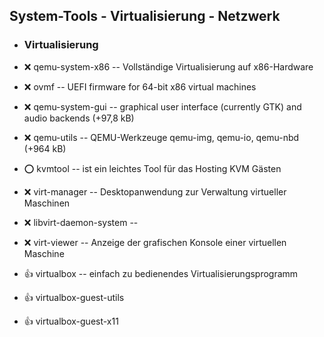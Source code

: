 ##  System-Tools - Virtualisierung - Netzwerk

- ###  Virtualisierung

- :x:  qemu-system-x86  --	Vollständige Virtualisierung auf x86-Hardware
- :x:  ovmf  --	UEFI firmware for 64-bit x86 virtual machines
- :x:  qemu-system-gui  --	graphical user interface (currently GTK) and audio backends (+97,8 kB)
- :x:  qemu-utils  --	QEMU-Werkzeuge qemu-img, qemu-io, qemu-nbd (+964 kB)
- :o:  kvmtool  --	ist ein leichtes Tool für das Hosting KVM Gästen

- :x:  virt-manager  -- Desktopanwendung zur Verwaltung virtueller Maschinen
- :x:  libvirt-daemon-system  --
- :x:  virt-viewer  --	Anzeige der grafischen Konsole einer virtuellen Maschine

- :+1:  virtualbox  -- einfach zu bedienendes Virtualisierungsprogramm
- :+1:  virtualbox-guest-utils
- :+1:  virtualbox-guest-x11
